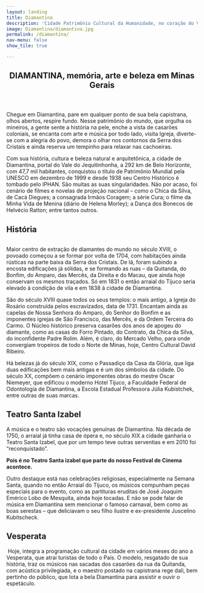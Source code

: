 ```yaml
---
layout: landing
title: Diamantina
description: 'Cidade Patrimônio Cultural da Humanidade, no coração do Vale do Jequitinhonha, tem tradição musical e também cinematográfica.'
image: Diamantina/diamantina.jpg
permalink: /diamantina/
nav-menu: false
show_tile: true

---
```


<!-- Main -->
<div id="main">

<!-- One -->
<section id="one">
	<div class="inner">
		<header class="major">
			<h2>DIAMANTINA, memória, arte e beleza em Minas Gerais</h2>
		</header>
		<p>Chegue em Diamantina, pare em qualquer ponto de sua bela capistrana, olhos abertos, respire fundo.  Nesse patrimônio do mundo, que orgulha os mineiros, a gente sente a história na pele, enche a vista de casarões coloniais, se encanta com arte e música por todo lado, visita Igreja, diverte-se com a alegria do povo, demora o olhar nos contornos da Serra dos Cristais e ainda reserva um tempinho para relaxar nas cachoeiras.</p>
		<p>Com sua história, cultura e beleza natural e arquitetônica, a cidade de Diamantina, portal do Vale do Jequitinhonha, a 292 km de Belo Horizonte, com 47,7 mil habitantes, conquistou o título de Patrimônio Mundial pela UNESCO em dezembro de 1999 e desde 1938 seu Centro Histórico é tombado pelo IPHAN. São muitas as suas singularidades. Não por acaso, foi cenário de filmes e novelas de projeção nacional – como o Chica da Silva, de Cacá Diegues; a consagrada Irmãos Coragem; a série Cura; o filme da Minha Vida de Menina (diário de Helena Morley); a Dança dos Bonecos de Helvécio Ratton; entre tantos outros.</p>
		<h2>História</h2>
		<p><span class="image fit"><img src="{{ site.images_path }}Diamantina/diamantina-02.jpg" alt="" data-position="center center" /></span></p>
		<p>Maior centro de extração de diamantes do mundo no século XVIII, o povoado começou a se formar por volta de 1704, com habitações ainda rústicas na parte baixa da Serra dos Cristais. De lá, foram subindo a encosta edificações já sólidas, e se formando as ruas – da Quitanda, do Bonfim, do Amparo, das Mercês, da Direita e do Macau, que ainda hoje conservam os mesmos traçados. Só em 1831 o então arraial do Tijuco seria elevado à condição de vila e em 1838 à cidade de Diamantina.</p>
		<p>São do século XVIII quase todos os seus templos: o mais antigo, a Igreja do Rosário construída pelos escravizados, data de 1731. Encantam ainda as capelas de Nossa Senhora do Amparo, do Senhor do Bonfim e as imponentes igrejas de São Francisco, das Mercês, e da Ordem Terceira do Carmo. O Núcleo histórico preserva casarões dos anos de apogeu do diamante, como as casas do Forro Pintado, do Contrato, da Chica da Silva, do inconfidente Padre Rolim. Além, é claro, do Mercado Velho, para onde convergiam tropeiros de todo o Norte de Minas, hoje, Centro Cultural David Ribeiro.</p>
		<p>Há belezas já do século XIX, como o Passadiço da Casa da Glória, que liga duas edificações bem mais antigas e é um dos símbolos da cidade. Do século XX, compõem o cenário imponentes obras do mestre Oscar Niemeyer, que edificou o moderno Hotel Tijuco, a Faculdade Federal de Odontologia de Diamantina, a Escola Estadual Professora Júlia Kubistchek, entre outras de suas marcas.</p>
		<h2>Teatro Santa Izabel</h2>
		<p><span class="image fit"><img src="{{ site.images_path }}Diamantina/Diamantina-TeatroSantaIzabel.jpg" alt="" data-position="center center" /></span>A música e o teatro são vocações genuínas de Diamantina. Na década de 1750, o arraial já tinha casa de ópera e, no século XIX a cidade ganharia o Teatro Santa Izabel, que por um tempo teve outras serventias e em 2010 foi “reconquistado”.</p>
		<p><strong>Pois é no Teatro Santa izabel que parte do nosso Festival de Cinema acontece.</strong></p>
		<p>Outro destaque está nas celebrações religiosas, especialmente na Semana Santa, quando no então Arraial do Tijuco, os músicos compunham peças especiais para o evento, como as partituras eruditas de José Joaquim Emérico Lobo de Mesquita, ainda hoje tocadas. E não se pode falar de música em Diamantina sem mencionar o famoso carnaval, bem como as boas serestas – que deliciavam o seu filho ilustre e ex-presidente Juscelino Kubitscheck.</p>
		<h2>Vesperata</h2>
		<p><span class="image fit"><img src="{{ site.images_path }}Diamantina/vesperata.jpg" alt="" data-position="center center" /></span> Hoje, integra a programação cultural da cidade em vários meses do ano a Vesperata, que atrai turistas de todo o País. O modelo, resgatado de sua história, traz os músicos nas sacadas dos casarões da rua da Quitanda, com acústica privilegiada, e o maestro postado na capistrana rege dali, bem pertinho do público, que lota a bela Diamantina para assistir e ouvir o espetáculo.</p>
	</div>
</section>


</div>
